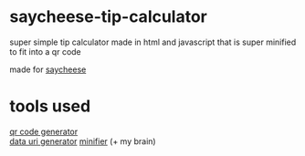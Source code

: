 # saycheese-tip-calculator
super simple tip calculator made in html and javascript that is super minified to fit into a qr code  

made for [saycheese](https://saycheese.hackclub.com/)  

# tools used
[qr code generator](https://qrcode.tec-it.com/en)  
[data uri generator](https://www.antvaset.com/data-uri-generator)
[minifier](https://kangax.github.io/html-minifier/) (+ my brain)  
